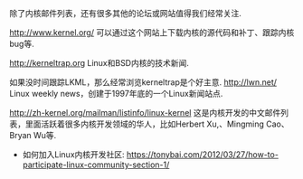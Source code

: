 除了内核邮件列表，还有很多其他的论坛或网站值得我们经常关注. 

http://www.kernel.org/ 可以通过这个网站上下载内核的源代码和补丁、跟踪内核bug等. 

http://kerneltrap.org Linux和BSD内核的技术新闻. 

如果没时间跟踪LKML，那么经常浏览kerneltrap是个好主意. http://lwn.net/ Linux weekly news，创建于1997年底的一个Linux新闻站点. 

http://zh-kernel.org/mailman/listinfo/linux-kernel 这是内核开发的中文邮件列表，里面活跃着很多内核开发领域的华人，比如Herbert  Xu,、Mingming Cao、Bryan Wu等. 

* 如何加入Linux内核开发社区: https://tonybai.com/2012/03/27/how-to-participate-linux-community-section-1/

